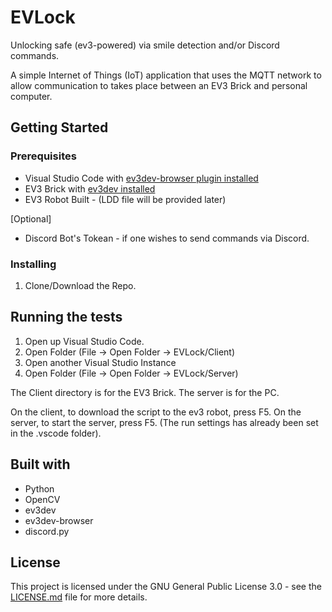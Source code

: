 # EVLock
Unlocking safe (ev3-powered) via smile detection and/or Discord commands.

A simple Internet of Things (IoT) application that uses the MQTT network to allow communication to takes place between an EV3 Brick and personal computer.

## Getting Started

### Prerequisites

* Visual Studio Code with [ev3dev-browser plugin installed](https://marketplace.visualstudio.com/items?itemName=dlech.ev3dev-browser)
* EV3 Brick with [ev3dev installed](https://www.ev3dev.org/)
* EV3 Robot Built - (LDD file will be provided later)

[Optional]
* Discord Bot's Tokean - if one wishes to send commands via Discord.

### Installing

1. Clone/Download the Repo.

## Running the tests

1. Open up Visual Studio Code.
2. Open Folder (File -> Open Folder -> EVLock/Client)
3. Open another Visual Studio Instance
4. Open Folder (File -> Open Folder -> EVLock/Server)

The Client directory is for the EV3 Brick. The server is for the PC.

On the client, to download the script to the ev3 robot, press F5.
On the server, to start the server, press F5.
(The run settings has already been set in the .vscode folder).

## Built with

* Python
* OpenCV
* ev3dev
* ev3dev-browser
* discord.py

## License

This project is licensed under the GNU General Public License 3.0 - see the [LICENSE.md](https://github.com/tejaboy/EVLock/blob/master/LICENSE) file for more details.
